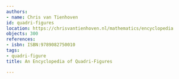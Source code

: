 ```yaml
---
authors:
- name: Chris van Tienhoven
id: quadri-figures
location: https://chrisvantienhoven.nl/mathematics/encyclopedia
objects: 300
references:
- isbn: ISBN:9789082750010
tags:
- quadri-figure
title: An Encyclopedia of Quadri-Figures

---
```


